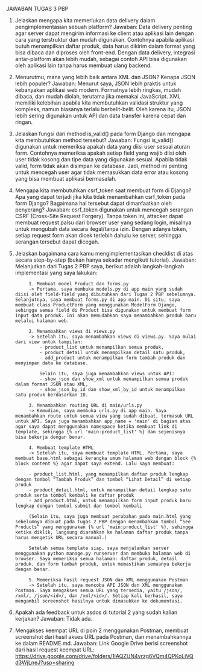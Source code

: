 JAWABAN TUGAS 3 PBP
1. Jelaskan mengapa kita memerlukan data delivery dalam pengimplementasian sebuah platform?
Jawaban: Data delivery penting agar server dapat mengirim informasi ke client atau aplikasi lain dengan cara yang terstruktur dan mudah digunakan. Contohnya apabila aplikasi butuh menampilkan daftar produk, data harus dikirim dalam format yang bisa dibaca dan diproses oleh front-end. Dengan data delivery, integrasi antar-platform akan lebih mudah, sebagai contoh API bisa digunakan oleh aplikasi lain tanpa harus membuat ulang backend.

2. Menurutmu, mana yang lebih baik antara XML dan JSON? Kenapa JSON lebih populer?
Jawaban: Menurut saya, JSON lebih praktis untuk kebanyakan aplikasi web modern. Formatnya lebih ringkas, mudah dibaca, dan mudah diolah, terutama jika memakai JavaScript. XML memiliki kelebihan apabila kita membutuhkan validasi struktur yang kompleks, namun biasanya terlalu berbelit-belit. Oleh karena itu, JSON lebih sering digunakan untuk API dan data transfer karena cepat dan ringan.

3. Jelaskan fungsi dari method is_valid() pada form Django dan mengapa kita membutuhkan method tersebut?
Jawaban: Fungsi is_valid() digunakan untuk memeriksa apakah data yang diisi user sesuai aturan form. Contohnya memeriksa apakah setiap field yang wajib diisi oleh user tidak kosong dan tipe data yang digunakan sesuai. Apabila tidak valid, form tidak akan disimpan ke database. Jadi, method ini penting untuk mencegah user agar tidak memasukkan data error atau kosong yang bisa membuat aplikasi bermasalah.

4. Mengapa kita membutuhkan csrf_token saat membuat form di Django? Apa yang dapat terjadi jika kita tidak menambahkan csrf_token pada form Django? Bagaimana hal tersebut dapat dimanfaatkan oleh penyerang?
Jawaban: csrf_token digunakan untuk mencegah serangan CSRF (Cross-Site Request Forgery). Tanpa token ini, attacker dapat membuat request palsu dari browser user yang sedang login, misalnya untuk mengubah data secara ilegal/tanpa izin. Dengan adanya token, setiap request form akan dicek terlebih dahulu ke server, sehingga serangan tersebut dapat dicegah.

5. Jelaskan bagaimana cara kamu mengimplementasikan checklist di atas secara step-by-step (bukan hanya sekadar mengikuti tutorial).
Jawaban: Melanjutkan dari Tugas 2 PBP saya, berikut adalah langkah-langkah implementasi yang saya lakukan:

            1. Membuat model Product dan forms.py
            -> Pertama, saya membuka models.py di app main yang sudah diisi oleh field-field yang dibutuhkan dari Tugas 2 PBP sebelumnya. Selanjutnya, saya membuat forms.py di app main. Di situ, saya membuat class ProductForm yang menggunakan ModelForm Django, sehingga semua field di Product bisa digunakan untuk membuat form input data produk. Ini akan memudahkan saya menambahkan produk baru melalui halaman web.

            2. Menambahkan views di views.py
            -> Setelah itu, saya menambahkan views di views.py. Saya mulai dari view untuk tampilan:
                - product_list untuk menampilkan semua produk,
                - product_detail untuk menampilkan detail satu produk,
                - add_product untuk menampilkan form tambah produk dan menyimpan data ke database.

                Selain itu, saya juga menambahkan views untuk API:
                - show_json dan show_xml untuk menampilkan semua produk dalam format JSON atau XML,
                - show_json_by_id dan show_xml_by_id untuk menampilkan satu produk berdasarkan ID.

            3. Menambahkan routing URL di main/urls.py
            -> Kemudian, saya membuka urls.py di app main. Saya menambahkan route untuk semua view yang sudah dibuat, termasuk URL untuk API. Saya juga menambahkan app_name = 'main' di bagian atas agar saya dapat menggunakan namespace ketika membuat link di template, sehingga {% url 'main:product_list' %} dan sejenisnya bisa bekerja dengan benar.

            4. Membuat template HTML
            -> Setelah itu, saya membuat template HTML. Pertama, saya membuat base.html sebagai kerangka umum halaman web dengan block {% block content %} agar dapat saya extend. Lalu saya membuat:

            - product_list.html, yang menampilkan daftar produk lengkap dengan tombol “Tambah Produk” dan tombol “Lihat Detail” di setiap produk
            - product_detail.html, untuk menampilkan detail lengkap satu produk serta tombol kembali ke daftar produk
            - add_product.html, untuk menampilkan form input produk baru lengkap dengan tombol submit dan tombol kembali

            (Selain itu, saya juga membuat perubahan pada main.html yang sebelumnya dibuat pada Tugas 2 PBP dengan menambahkan tombol “See Products” yang menggunakan {% url 'main:product_list' %}, sehingga ketika diklik, langsung diarahkan ke halaman daftar produk tanpa harus mengetik URL secara manual.)

            Setelah semua template siap, saya menjalankan server menggunakan python manage.py runserver dan membuka halaman web di browser. Saya memeriksa semua halaman: daftar produk, detail produk, dan form tambah produk, untuk memastikan semuanya bekerja dengan benar.

            5. Memeriksa hasil request JSON dan XML menggunakan Postman
            -> Setelah itu, saya mencoba API JSON dan XML menggunakan Postman. Saya mengakses semua URL yang tersedia, yaitu /json/, /xml/, /json/<id>/, dan /xml/<id>/. Setiap kali berhasil, saya mengambil screenshot hasilnya untuk dimasukkan ke dokumentasi.

6. Apakah ada feedback untuk asdos di tutorial 2 yang sudah kalian kerjakan?
Jawaban: Tidak ada.

7. Mengakses keempat URL di poin 2 menggunakan Postman, membuat screenshot dari hasil akses URL pada Postman, dan menambahkannya ke dalam README.md.
Jawaban: Link Google Drive berisi screenshot dari hasil request keempat URL: https://drive.google.com/drive/folders/1IAQZUN4vrzg6VQm4QPKoLiVQd3WjLneJ?usp=sharing